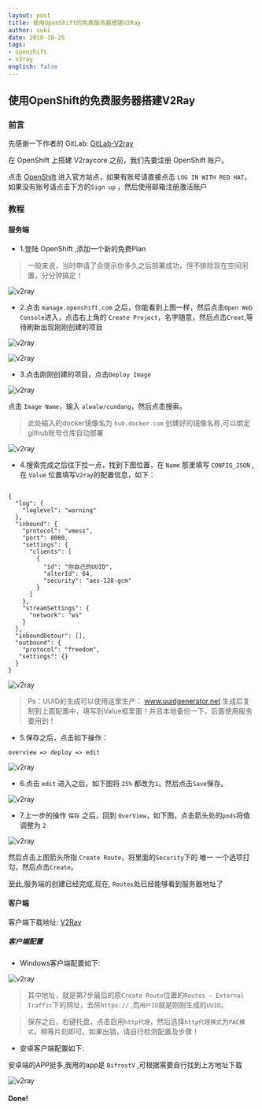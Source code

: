```yaml
---
layout: post
title: 使用OpenShift的免费服务器搭建V2Ray
author: suki
date: 2018-10-25
tags:
- openshift
- v2ray
english: false
---
```


## 使用OpenShift的免费服务器搭建V2Ray

### 前言


先感谢一下作者的 GitLab: [GitLab-V2ray](https://gitlab.com/cbwang/v2ray-openshift)

在 OpenShift 上搭建 V2raycore 之前，我们先要注册 OpenShift 账户。

点击 [OpenShift](manage.openshift.com) 进入官方站点，如果有账号请直接点击
`LOG IN WITH RED HAT`，如果没有账号请点击下方的`Sign up` ，然后使用邮箱注册激活账户

### 教程

#### 服务端

- 1.登陆 OpenShift ,添加一个新的免费Plan

> 一般来说，当时申请了会提示你多久之后部署成功，但不排除现在空间闲置，分分钟搞定！

![v2ray](/assets/img/posts/2018/v2ray/1.png "教程图解")

- 2.点击 `manage.openshift.com` 之后，你能看到上图一样，然后点击`Open Web Console`进入，点击右上角的 `Create Project`，名字随意，然后点击`Creat`,等待刷新出现刚刚创建的项目

![v2ray](/assets/img/posts/2018/v2ray/2.png "教程图解")

![v2ray](/assets/img/posts/2018/v2ray/3.png "教程图解")

- 3.点击刚刚创建的项目，点击`Deploy Image`

![v2ray](/assets/img/posts/2018/v2ray/4.png "教程图解")

点击 `Image Name`，输入 `alwalw/cundang`，然后点击搜索。

> 此处输入的docker镜像名为 `hub.docker.com` 创建好的镜像名称,可以绑定github账号仓库自动部署

![v2ray](/assets/img/posts/2018/v2ray/5.png "教程图解")

- 4.搜索完成之后往下拉一点，找到下图位置，在 `Name` 那里填写 `CONFIG_JSON` ,在 `Value` 位置填写`V2ray`的配置信息，如下：

```

{
  "log": {
    "loglevel": "warning"
  },
  "inbound": {
    "protocol": "vmess",
    "port": 8080,
    "settings": {
      "clients": [
        {
          "id": "你自己的UUID",
          "alterId": 64,
          "security": "aes-128-gcm"
        }
      ]
    },
    "streamSettings": {
      "network": "ws"
    }
  },
  "inboundDetour": [],
  "outbound": {
    "protocol": "freedom",
   "settings": {}
  }
}

```

![v2ray](/assets/img/posts/2018/v2ray/6.png "教程图解")

> Ps：UUID的生成可以使用这里生产： www.uuidgenerator.net 生成后复制到上面配置中，填写到Value框里面！并且本地备份一下，后面使用服务要用到！

- 5.保存之后，点击如下操作：

`overview => deploy => edit`

![v2ray](/assets/img/posts/2018/v2ray/7.png "教程图解")

- 6.点击 `edit` 进入之后，如下图将 `25%` 都改为`1`。然后点击`Save`保存。

![v2ray](/assets/img/posts/2018/v2ray/8.png "教程图解")

- 7.上一步的操作 `保存` 之后，回到 `OverView`，如下图，点击箭头处的`pods`将值调整为 `2`

![v2ray](/assets/img/posts/2018/v2ray/9.png "教程图解")

然后点击上图箭头所指 `Create Route`，将里面的`Security`下的 唯一 一个选项打勾，然后点击`Create`。

至此,服务端的创建已经完成,现在, `Routes`处已经能够看到服务器地址了

#### 客户端

客户端下载地址: [V2Ray](https://www.v2ray.com/ui_client/)

##### 客户端配置

- Windows客户端配置如下:

![v2ray](/assets/img/posts/2018/v2ray/10.png "教程图解")

> 其中地址，就是第7步最后的原`Create Route`位置的`Routes – External Traffic`下的网址，去除`https://` ,而`用户ID`就是刚刚生成的`UUID`。

> 保存之后，右键托盘，点击启用`http代理`，然后选择`http代理模式`为`PAC模式`，稍等片刻即可。如果出错，请自行检测配置及步骤！

- 安卓客户端配置如下:

安卓端的APP挺多,我用的app是 `BifrostV` ,可根据需要自行找到上方地址下载

![v2ray](/assets/img/posts/2018/v2ray/11.png "教程图解")

#### Done!
